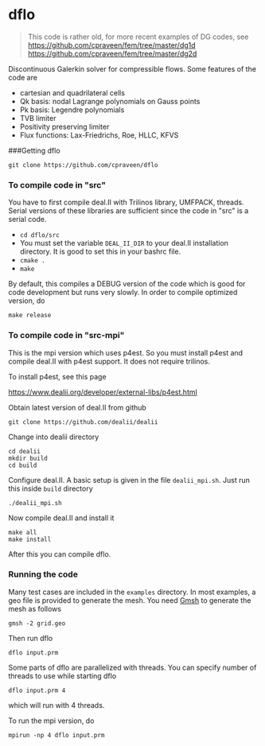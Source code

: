 dflo
====

> This code is rather old, for more recent examples of DG codes, see
> https://github.com/cpraveen/fem/tree/master/dg1d
> https://github.com/cpraveen/fem/tree/master/dg2d

Discontinuous Galerkin solver for compressible flows. Some features of the code are

* cartesian and quadrilateral cells
* Qk basis: nodal Lagrange polynomials on Gauss points
* Pk basis: Legendre polynomials
* TVB limiter
* Positivity preserving limiter
* Flux functions: Lax-Friedrichs, Roe, HLLC, KFVS

###Getting dflo

```git clone https://github.com/cpraveen/dflo```

### To compile code in "src"
You have to first compile deal.II with Trilinos library, UMFPACK, threads. Serial versions of these libraries are sufficient since the code in "src" is a serial code.

* ```cd dflo/src```
* You must set the variable ```DEAL_II_DIR``` to your deal.II installation directory. It is good to set this in your bashrc file.
* ```cmake .```
* ```make```

By default, this compiles a DEBUG version of the code which is good for code development but runs very slowly. In order to compile optimized version, do

```make release```

### To compile code in "src-mpi"
This is the mpi version which uses p4est. So you must install p4est and compile deal.II with p4est support. It does not require trilinos.

To install p4est, see this page

https://www.dealii.org/developer/external-libs/p4est.html

Obtain latest version of deal.II from github

```git clone https://github.com/dealii/dealii```

Change into dealii directory

```
cd dealii
mkdir build
cd build
```

Configure deal.II. A basic setup is given in the file ```dealii_mpi.sh```. Just run this inside ```build``` directory

```
./dealii_mpi.sh
```

Now compile deal.II and install it

```
make all
make install
```

After this you can compile dflo.

### Running the code
Many test cases are included in the ```examples``` directory. In most examples, a geo file is provided to generate the mesh. You need [Gmsh](http://geuz.org/gmsh) to generate the mesh as follows

```gmsh -2 grid.geo```

Then run dflo

```dflo input.prm```

Some parts of dflo are parallelized with threads. You can specify number of threads to use while starting dflo

```dflo input.prm 4```

which will run with 4 threads.

To run the mpi version, do

```mpirun -np 4 dflo input.prm```
